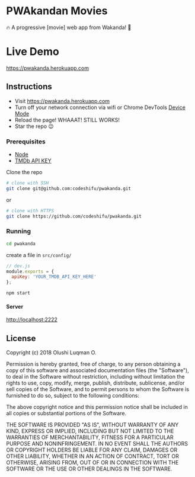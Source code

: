 # PWAkandan Movies

🔥 A progressive [movie] web app from Wakanda! 🚀

# Live Demo

https://pwakanda.herokuapp.com

## Instructions

- Visit https://pwakanda.herokuapp.com
- Turn off your network connection via wifi or Chrome DevTools [Device Mode](https://developer.chrome.com/devtools/docs/device-mode#network-conditions)
- Reload the page! WHAAAT! STILL WORKS!
- Star the repo 😉

### Prerequisites

- [Node](http://nodejs.org/)
- [TMDb API KEY](https://www.themoviedb.org/)

Clone the repo

```sh
# clone with SSH
git clone git@github.com:codeshifu/pwakanda.git
```

or

```sh
# clone with HTTPS
git clone https://github.com/codeshifu/pwakanda.git
```

### Running

```sh
cd pwakanda
```

create a file in `src/config/`

```js
// dev.js
module.exports = {
  apiKey: 'YOUR_TMDB_API_KEY_HERE'
};
```

```sh
npm start
```

#### Server

[http://localhost:2222](http://localhost:2222)

## License

Copyright (c) 2018 Olushi Luqman O.

Permission is hereby granted, free of charge, to any person obtaining a copy
of this software and associated documentation files (the "Software"), to deal
in the Software without restriction, including without limitation the rights
to use, copy, modify, merge, publish, distribute, sublicense, and/or sell
copies of the Software, and to permit persons to whom the Software is
furnished to do so, subject to the following conditions:

The above copyright notice and this permission notice shall be included in all
copies or substantial portions of the Software.

THE SOFTWARE IS PROVIDED "AS IS", WITHOUT WARRANTY OF ANY KIND, EXPRESS OR
IMPLIED, INCLUDING BUT NOT LIMITED TO THE WARRANTIES OF MERCHANTABILITY,
FITNESS FOR A PARTICULAR PURPOSE AND NONINFRINGEMENT. IN NO EVENT SHALL THE
AUTHORS OR COPYRIGHT HOLDERS BE LIABLE FOR ANY CLAIM, DAMAGES OR OTHER
LIABILITY, WHETHER IN AN ACTION OF CONTRACT, TORT OR OTHERWISE, ARISING FROM,
OUT OF OR IN CONNECTION WITH THE SOFTWARE OR THE USE OR OTHER DEALINGS IN THE
SOFTWARE.
